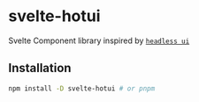 # svelte-hotui

Svelte Component library inspired by [`headless ui`](https://headlessui.com/)

## Installation

```bash
npm install -D svelte-hotui # or pnpm
```
